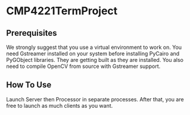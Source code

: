 # CMP4221TermProject

## Prerequisites

We strongly suggest that you use a virtual environment to work on. You need Gstreamer installed on your system before installing PyCairo and PyGObject libraries. They are getting built as they are installed. You also need to compile OpenCV from source with Gstreamer support.

## How To Use

Launch Server then Processor in separate processes. After that, you are free to launch as much clients as you want.